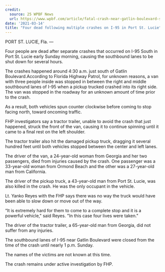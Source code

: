 ```yaml
---
credit:
  source: 25 WPBF News
  url: https://www.wpbf.com/article/fatal-crash-near-gatlin-boulevard-shuts-down-i-95-south/35831235#
date: '2021-03-14'
title: "Four dead following multiple crashes on I-95 in Port St. Lucie"
---
```

PORT ST. LUCIE, Fla. —

Four people are dead after separate crashes that occurred on I-95 South in Port St. Lucie early Sunday morning, causing the southbound lanes to be shut down for several hours.

The crashes happened around 4:30 a.m. just south of Gatlin Boulevard.According to Florida Highway Patrol, for unknown reasons, a van with three people inside was stopped in between the right and middle southbound lanes of I-95 when a pickup trucked crashed into its right side. The van was stopped in the roadway for an unknown amount of time prior to the crash.

As a result, both vehicles spun counter clockwise before coming to stop facing north, toward oncoming traffic.

FHP investigators say a tractor trailer, unable to avoid the crash that just happened, struck the front of the van, causing it to continue spinning until it came to a final rest on the left shoulder.

The tractor trailer also hit the damaged pickup truck, dragging it several hundred feet until both vehicles stopped between the center and left lanes.

The driver of the van, a 24-year-old woman from Georgia and her two passengers, died from injuries caused by the crash. One passenger was a 33-year-old woman from Ormond Beach and the other was a 27-year-old man from California.

The driver of the pickup truck, a 43-year-old man from Port St. Lucie, was also killed in the crash. He was the only occupant in the vehicle.

Lt. Yanko Reyes with the FHP says there was no way the truck would have been able to slow down or move out of the way.

“It is extremely hard for them to come to a complete stop and it is a powerful vehicle," said Reyes. "In this case four lives were taken."

The driver of the tractor trailer, a 65-year-old man from Georgia, did not suffer from any injuries.

The southbound lanes of I-95 near Gatlin Boulevard were closed from the time of the crash until nearly 1 p.m. Sunday.

The names of the victims are not known at this time.

The crash remains under active investigation by FHP.
